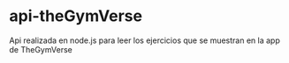 # api-theGymVerse
Api realizada en node.js para leer los ejercicios que se muestran en la app de TheGymVerse

